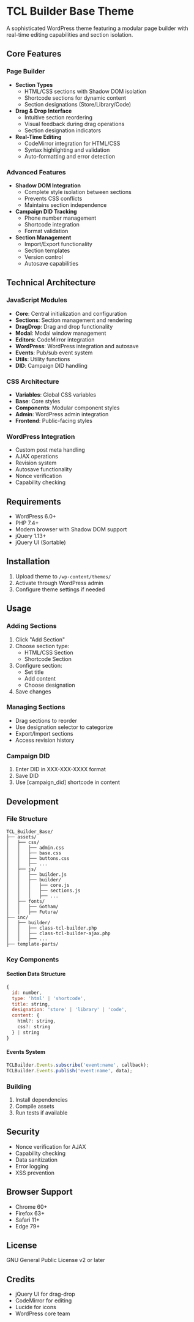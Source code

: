 # TCL Builder Base Theme

A sophisticated WordPress theme featuring a modular page builder with real-time editing capabilities and section isolation.

## Core Features

### Page Builder
- **Section Types**
  - HTML/CSS sections with Shadow DOM isolation
  - Shortcode sections for dynamic content
  - Section designations (Store/Library/Code)
- **Drag & Drop Interface**
  - Intuitive section reordering
  - Visual feedback during drag operations
  - Section designation indicators
- **Real-Time Editing**
  - CodeMirror integration for HTML/CSS
  - Syntax highlighting and validation
  - Auto-formatting and error detection

### Advanced Features
- **Shadow DOM Integration**
  - Complete style isolation between sections
  - Prevents CSS conflicts
  - Maintains section independence
- **Campaign DID Tracking**
  - Phone number management
  - Shortcode integration
  - Format validation
- **Section Management**
  - Import/Export functionality
  - Section templates
  - Version control
  - Autosave capabilities

## Technical Architecture

### JavaScript Modules
- **Core**: Central initialization and configuration
- **Sections**: Section management and rendering
- **DragDrop**: Drag and drop functionality
- **Modal**: Modal window management
- **Editors**: CodeMirror integration
- **WordPress**: WordPress integration and autosave
- **Events**: Pub/sub event system
- **Utils**: Utility functions
- **DID**: Campaign DID handling

### CSS Architecture
- **Variables**: Global CSS variables
- **Base**: Core styles
- **Components**: Modular component styles
- **Admin**: WordPress admin integration
- **Frontend**: Public-facing styles

### WordPress Integration
- Custom post meta handling
- AJAX operations
- Revision system
- Autosave functionality
- Nonce verification
- Capability checking

## Requirements

- WordPress 6.0+
- PHP 7.4+
- Modern browser with Shadow DOM support
- jQuery 1.13+
- jQuery UI (Sortable)

## Installation

1. Upload theme to `/wp-content/themes/`
2. Activate through WordPress admin
3. Configure theme settings if needed

## Usage

### Adding Sections

1. Click "Add Section"
2. Choose section type:
   - HTML/CSS Section
   - Shortcode Section
3. Configure section:
   - Set title
   - Add content
   - Choose designation
4. Save changes

### Managing Sections

- Drag sections to reorder
- Use designation selector to categorize
- Export/Import sections
- Access revision history

### Campaign DID

1. Enter DID in XXX-XXX-XXXX format
2. Save DID
3. Use [campaign_did] shortcode in content

## Development

### File Structure
```
TCL_Builder_Base/
├── assets/
│   ├── css/
│   │   ├── admin.css
│   │   ├── base.css
│   │   ├── buttons.css
│   │   ├── ...
│   ├── js/
│   │   ├── builder.js
│   │   ├── builder/
│   │   │   ├── core.js
│   │   │   ├── sections.js
│   │   │   ├── ...
│   ├── fonts/
│   │   ├── Gotham/
│   │   ├── Futura/
├── inc/
│   ├── builder/
│   │   ├── class-tcl-builder.php
│   │   ├── class-tcl-builder-ajax.php
│   │   ├── ...
├── template-parts/
```

### Key Components

#### Section Data Structure
```javascript
{
  id: number,
  type: 'html' | 'shortcode',
  title: string,
  designation: 'store' | 'library' | 'code',
  content: {
    html?: string,
    css?: string
  } | string
}
```

#### Events System
```javascript
TCLBuilder.Events.subscribe('event:name', callback);
TCLBuilder.Events.publish('event:name', data);
```

### Building

1. Install dependencies
2. Compile assets
3. Run tests if available

## Security

- Nonce verification for AJAX
- Capability checking
- Data sanitization
- Error logging
- XSS prevention

## Browser Support

- Chrome 60+
- Firefox 63+
- Safari 11+
- Edge 79+

## License

GNU General Public License v2 or later

## Credits

- jQuery UI for drag-drop
- CodeMirror for editing
- Lucide for icons
- WordPress core team
